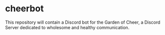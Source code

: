 # cheerbot
This repository will contain a Discord bot for the Garden of Cheer, a Discord Server dedicated to wholesome and healthy communication.
